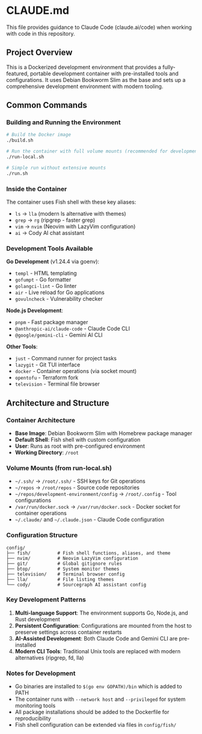 # CLAUDE.md

This file provides guidance to Claude Code (claude.ai/code) when working with code in this repository.

## Project Overview

This is a Dockerized development environment that provides a fully-featured, portable development container with pre-installed tools and configurations. It uses Debian Bookworm Slim as the base and sets up a comprehensive development environment with modern tooling.

## Common Commands

### Building and Running the Environment

```bash
# Build the Docker image
./build.sh

# Run the container with full volume mounts (recommended for development)
./run-local.sh

# Simple run without extensive mounts
./run.sh
```

### Inside the Container

The container uses Fish shell with these key aliases:
- `ls` → `lla` (modern ls alternative with themes)
- `grep` → `rg` (ripgrep - faster grep)
- `vim` → `nvim` (Neovim with LazyVim configuration)
- `ai` → Cody AI chat assistant

### Development Tools Available

**Go Development** (v1.24.4 via goenv):
- `templ` - HTML templating
- `gofumpt` - Go formatter
- `golangci-lint` - Go linter
- `air` - Live reload for Go applications
- `govulncheck` - Vulnerability checker

**Node.js Development**:
- `pnpm` - Fast package manager
- `@anthropic-ai/claude-code` - Claude Code CLI
- `@google/gemini-cli` - Gemini AI CLI

**Other Tools**:
- `just` - Command runner for project tasks
- `lazygit` - Git TUI interface
- `docker` - Container operations (via socket mount)
- `opentofu` - Terraform fork
- `television` - Terminal file browser

## Architecture and Structure

### Container Architecture
- **Base Image**: Debian Bookworm Slim with Homebrew package manager
- **Default Shell**: Fish shell with custom configuration
- **User**: Runs as root with pre-configured environment
- **Working Directory**: `/root`

### Volume Mounts (from run-local.sh)
- `~/.ssh/` → `/root/.ssh/` - SSH keys for Git operations
- `~/repos` → `/root/repos` - Source code repositories
- `~/repos/development-environment/config` → `/root/.config` - Tool configurations
- `/var/run/docker.sock` → `/var/run/docker.sock` - Docker socket for container operations
- `~/.claude/` and `~/.claude.json` - Claude Code configuration

### Configuration Structure
```
config/
├── fish/          # Fish shell functions, aliases, and theme
├── nvim/          # Neovim LazyVim configuration
├── git/           # Global gitignore rules
├── btop/          # System monitor themes
├── television/    # Terminal browser config
├── lla/           # File listing themes
└── cody/          # Sourcegraph AI assistant config
```

### Key Development Patterns
1. **Multi-language Support**: The environment supports Go, Node.js, and Rust development
2. **Persistent Configuration**: Configurations are mounted from the host to preserve settings across container restarts
3. **AI-Assisted Development**: Both Claude Code and Gemini CLI are pre-installed
4. **Modern CLI Tools**: Traditional Unix tools are replaced with modern alternatives (ripgrep, fd, lla)

### Notes for Development
- Go binaries are installed to `$(go env GOPATH)/bin` which is added to PATH
- The container runs with `--network host` and `--privileged` for system monitoring tools
- All package installations should be added to the Dockerfile for reproducibility
- Fish shell configuration can be extended via files in `config/fish/`